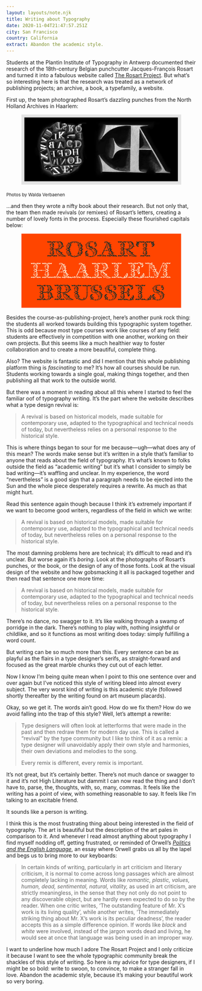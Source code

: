 ```yaml
---
layout: layouts/note.njk
title: Writing about Typography
date: 2020-11-04T21:47:57.251Z
city: San Francisco
country: California
extract: Abandon the academic style.
---
```


Students at the Plantin Institute of Typography in Antwerp documented their research of the 18th-century Belgian punchcutter Jacques-François Rosart and turned it into a fabulous website called [The Rosart Project](https://www.rosart.nl//). But what’s so interesting here is that the research was treated as a network of publishing projects; an archive, a book, a typefamily, a website.

First up, the team photographed Rosart’s dazzling punches from the North Holland Archives in Haarlem:

<div class="m-wrapper--full">
  <figure class="m-wrapper--unpadded">
    <img src='/images/rosart-punches.png' alt='A photograph by Walda Verbaenen of Rosart’s punches' />
  </figure>
</div>

<small>Photos by Walda Verbaenen</small>

...and then they wrote a nifty book about their research. But not only that, the team then made revivals (or remixes) of Rosart’s letters, creating a number of lovely fonts in the process. Especially these flourished capitals below:

<div class="m-wrapper--full">
  <figure class="m-wrapper--unpadded">
    <img src='/images/decorative.jpg' alt='An example of the flourished capitals from The Rosart Project' />
  </figure>
</div>

Besides the course-as-publishing-project, here’s another punk rock thing: the students all worked towards building this typographic system together. This is odd because most type courses work like courses of any field: students are effectively in competition with one another, working on their own projects. But this seems like a much healthier way to foster collaboration and to create a more beautiful, complete thing.

Also? The website is fantastic and did I mention that this whole publishing platform thing is _fascinating_ to me? It’s how all courses should be run. Students working towards a single goal, making things together, and then publishing all that work to the outside world.

But there was a moment in reading about all this where I started to feel the familiar oof of typography writing. It’s the part where the website describes what a type design revival is:

> A revival is based on historical models, made suitable for contemporary use, adapted to the typographical and technical needs of today, but nevertheless relies on a personal response to the historical style.

This is where things began to sour for me because—ugh—what does any of this mean? The words make sense but it’s written in a style that’s familiar to anyone that reads about the field of typography. It’s what’s known to folks outside the field as “academic writing” but it’s what I consider to simply be bad writing—it’s waffling and unclear. In my experience, the word “nevertheless” is a good sign that a paragraph needs to be ejected into the Sun and the whole piece desperately requires a rewrite. As much as that might hurt.

Read this sentence again though because I think it’s extremely important if we want to become good writers, regardless of the field in which we write:

> A revival is based on historical models, made suitable for contemporary use, adapted to the typographical and technical needs of today, but nevertheless relies on a personal response to the historical style.

The most damning problems here are technical; it’s difficult to read and it’s unclear. But worse again it’s _boring_. Look at the photographs of Rosart’s punches, or the book, or the design of any of those fonts. Look at the visual design of the website and how gobsmacking it all is packaged together and then read that sentence one more time:

> A revival is based on historical models, made suitable for contemporary use, adapted to the typographical and technical needs of today, but nevertheless relies on a personal response to the historical style.

There’s no dance, no swagger to it. It’s like walking through a swamp of porridge in the dark. There’s nothing to play with, nothing insightful or childlike, and so it functions as most writing does today: simply fulfilling a word count.

But writing can be so much more than this. Every sentence can be as playful as the flairs in a type designer’s serifs, as straight-forward and focused as the great marble chunks they cut out of each letter.

Now I know I’m being quite mean when I point to this one sentence over and over again but I’ve noticed this style of writing bleed into almost every subject. The very worst kind of writing is this academic style (followed shortly thereafter by the writing found on art museum placards).

Okay, so we get it. The words ain’t good. How do we fix them? How do we avoid falling into the trap of this style? Well, let’s attempt a rewrite:

> Type designers will often look at letterforms that were made in the past and then redraw them for modern day use. This is called a “revival” by the type community but I like to think of it as a remix: a type designer will unavoidably apply their own style and harmonies, their own deviations and melodies to the song.
>
> Every remix is different, every remix is important.

It’s not great, but it’s certainly better. There’s not much dance or swagger to it and it’s not High Literature but dammit I can now read the thing and I don’t have to, parse, the, thoughts, with, so, many, commas. It feels like the writing has a point of view, with something reasonable to say. It feels like I’m talking to an excitable friend.

It sounds like a person is writing.

I think this is the most frustrating thing about being interested in the field of typography. The art is beautiful but the description of the art pales in comparison to it. And whenever I read almost anything about typography I find myself nodding off, getting frustrated, or reminded of Orwell’s [_Politics and the English Language_](https://www.orwellfoundation.com/the-orwell-foundation/orwell/essays-and-other-works/politics-and-the-english-language/), an essay where Orwell grabs us all by the lapel and begs us to bring more to our keyboards:

> In certain kinds of writing, particularly in art criticism and literary criticism, it is normal to come across long passages which are almost completely lacking in meaning. Words like _romantic, plastic, values, human, dead, sentimental, natural, vitality,_ as used in art criticism, are strictly meaningless, in the sense that they not only do not point to any discoverable object, but are hardly even expected to do so by the reader. When one critic writes, ‘The outstanding feature of Mr. X’s work is its living quality’, while another writes, ‘The immediately striking thing about Mr. X’s work is its peculiar deadness’, the reader accepts this as a simple difference opinion. If words like _black_ and _white_ were involved, instead of the jargon words dead and living, he would see at once that language was being used in an improper way.

I want to underline how much I adore The Rosart Project and I only criticize it because I want to see the whole typographic community break the shackles of this style of writing. So here is my advice for type designers, if I might be so bold: write to swoon, to convince, to make a stranger fall in love. Abandon the academic style, because it’s making your beautiful work so very boring.
